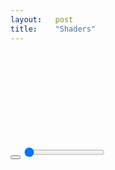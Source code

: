 ```yaml
---
layout:   post
title:    "Shaders"
---
```

<div class="shaders">
  <svg class="svg-symbol-defs">
    <defs>
      <path id="pause-icon" data-next-state="play-icon" d="M11,10 L17,10 17,26 11,26 M20,10 L26,10 26,26 20,26" />
      <path id="play-icon" data-next-state="pause-icon" d="M11,10 L18,13.74 18,22.28 11,26 M18,13.74 L26,18 26,18 18,22.28" />
    </defs>
  </svg>

  <div class="aspect-ratio-box ratio-game-boy">
    <canvas id="canvas" class="aspect-ratio-box-content" />
  </div>
  <div class="slider-container">
    <button class="play-pause-button js-play-pause-button">
      <svg viewBox="0 0 36 36">
        <use xlink:href="#play-icon" />
      </svg>
    </button>
    <input type="range" min="0" max="100" value="0" class="slider">
  </div>
</div>

<script type="text/javascript" src="/assets/js/regl-2.0.1.min.js" />

Inspired by https://www.youtube.com/watch?v=LnAoD7hgDxw

https://www.shadertoy.com/view/MdySWD

https://stackoverflow.com/questions/34443968/how-can-i-apply-a-pixel-shader-to-a-canvas-element

https://barcinolechiguino.github.io/Camera-Transitions-Research/
